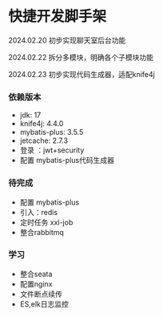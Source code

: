 # 快捷开发脚手架

2024.02.20 初步实现聊天室后台功能

2024.02.22 拆分多模块，明确各个子模块功能

2024.02.23 初步实现代码生成器，适配knife4j

### 依赖版本
- jdk: 17 
- knife4j: 4.4.0
- mybatis-plus: 3.5.5
- jetcache: 2.7.3
- 登录 ：jwt+security
- 配置 mybatis-plus代码生成器

### 待完成
- 配置 mybatis-plus
- 引入：redis
- 定时任务 xxl-job
- 整合rabbitmq

### 学习
- 整合seata
- 配置nginx
- 文件断点续传
- ES,elk日志监控